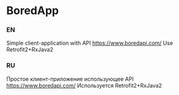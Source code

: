 # BoredApp
### EN
Simple client-application with API https://www.boredapi.com/
Use Retrofit2+RxJava2
### RU
Простое клиент-приложение использующее API https://www.boredapi.com/
Используется Retrofit2+RxJava2
